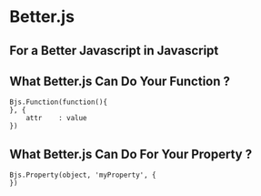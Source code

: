 # Better.js
## For a Better Javascript in Javascript


## What Better.js Can Do Your Function ?

```
Bjs.Function(function(){
}, {
	attr	: value	
})
```

## What Better.js Can Do For Your Property ?

```
Bjs.Property(object, 'myProperty', {
})
```

